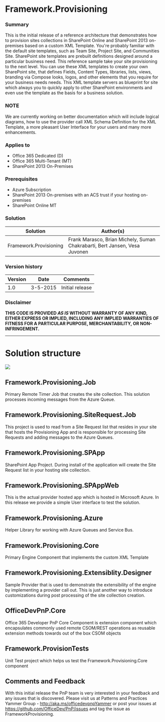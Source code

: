 # Framework.Provisioning #

### Summary ###
 
This is the initial release of a reference architecture that demonstrates how to provision sites collections in SharePoint Online and SharePoint 2013 on-premises based on a custom XML Template. You're probably familiar with the default site templates, such as Team Site, Project Site, and Communities Site. SharePoint site templates are prebuilt definitions designed around a particular business need. This reference sample take your site provisioning to the next level.  You can use these XML templates to create your own SharePoint site, that defines Fields, Content Types, libraries, lists, views, branding via Compose looks, logos, and other elements that you require for your business needs needs. This XML template servers as blueprint for site which always you to quickly apply to other SharePoint environments and even use the template as the basis for a business solution. 

### NOTE ###
We are currently working on better documentation which will include logical diagrams, how to use the provider call  XML Schema Definition for the XML Template, a more pleasant User Interface for your users and many more enhancements. 

### Applies to ###
- Office 365 Dedicated (D)
- Office 365 Multi-Tenant (MT)
- SharePoint 2013 On-Premises

### Prerequisites ###
- Azure Subscription
- SharePoint 2013 On-premises with an ACS trust if your hosting on-premises
- SharePoint Online MT 

### Solution ###
Solution | Author(s)
---------|----------
Framework.Provisioning | Frank Marasco, Brian Michely, Suman Chakrabarti, Bert Jansen, Vesa Juvonen


### Version history ###

Version  | Date | Comments
---------| -----| --------
1.0  | 3-5-2015 | Initial release

### Disclaimer ###
**THIS CODE IS PROVIDED *AS IS* WITHOUT WARRANTY OF ANY KIND, EITHER EXPRESS OR IMPLIED, INCLUDING ANY IMPLIED WARRANTIES OF FITNESS FOR A PARTICULAR PURPOSE, MERCHANTABILITY, OR NON-INFRINGEMENT.**

----------

# Solution structure #

![](http://i.imgur.com/fbkfFYS.png)

## Framework.Provisioning.Job ##
Primary Remote Timer Job that creates the site collection. This solution processes incoming messages from the Azure Queue. 

## Framework.Provisioning.SiteRequest.Job ##
This project is used to read from a Site Request list that resides in your site that hosts the Provisioning App and is responsible for processing Site Requests and adding messages to the Azure Queues. 

## Framework.Provisioning.SPApp ##
SharePoint App Project. During install of the application will create the Site Request list in your hosting site collection.

## Framework.Provisioning.SPAppWeb ##
This is the actual provider hosted app which is hosted in Microsoft Azure. In this release we provide a simple User interface to test the solution. 

## Framework.Provisioning.Azure ##
Helper Library for working with Azure Queues and Service Bus.

## Framework.Provisioning.Core ##
Primary Engine Component that implements the custom XML Template

## Framework.Provisioning.Extensiblity.Designer ##
Sample Provider that is used to demonstrate the extensibility of the engine by implementing a provider call out. This is just another way to introduce customizations during post processing of the site collection creation.

## OfficeDevPnP.Core ##
Office 365 Developer PnP Core Component is extension component which encapsulates commonly used remote CSOM/REST operations as reusable extension methods towards out of the box CSOM objects 

## Framework.ProvisionTests ##
Unit Test project which helps us test the Framework.Provisioning.Core component

## Comments and Feedback ##
With this initial release the PnP team is very interested in your feedback and any issues that is discovered. Please visit us at  Patterns and Practices Yammer Group - http://aka.ms/officedevpnpYammer or post your issues at https://github.com/OfficeDev/PnP/issues and tag the issue as FrameworkProvisioning.

